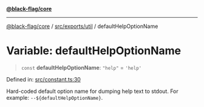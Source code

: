 [**@black-flag/core**](../../../../README.md)

***

[@black-flag/core](../../../../README.md) / [src/exports/util](../README.md) / defaultHelpOptionName

# Variable: defaultHelpOptionName

> `const` **defaultHelpOptionName**: `"help"` = `'help'`

Defined in: [src/constant.ts:30](https://github.com/Xunnamius/black-flag/blob/dca16a7cbf43b7d8428fc9b34cc49fc69b7b6672/src/constant.ts#L30)

Hard-coded default option name for dumping help text to stdout. For example:
`--${defaultHelpOptionName}`.
